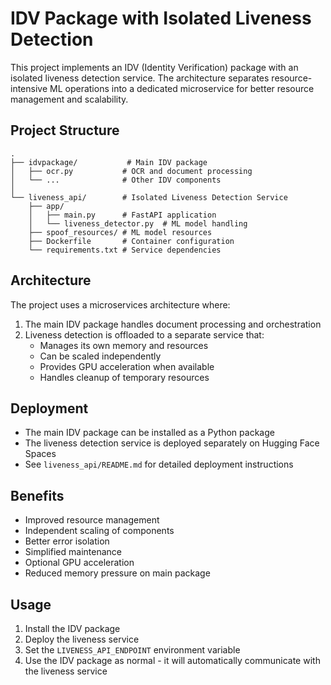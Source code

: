 # IDV Package with Isolated Liveness Detection

This project implements an IDV (Identity Verification) package with an isolated liveness detection service. The architecture separates resource-intensive ML operations into a dedicated microservice for better resource management and scalability.

## Project Structure

```
.
├── idvpackage/           # Main IDV package
│   ├── ocr.py           # OCR and document processing
│   └── ...              # Other IDV components
│
└── liveness_api/        # Isolated Liveness Detection Service
    ├── app/
    │   ├── main.py      # FastAPI application
    │   └── liveness_detector.py  # ML model handling
    ├── spoof_resources/ # ML model resources
    ├── Dockerfile       # Container configuration
    └── requirements.txt # Service dependencies
```

## Architecture

The project uses a microservices architecture where:

1. The main IDV package handles document processing and orchestration
2. Liveness detection is offloaded to a separate service that:
   - Manages its own memory and resources
   - Can be scaled independently
   - Provides GPU acceleration when available
   - Handles cleanup of temporary resources

## Deployment

- The main IDV package can be installed as a Python package
- The liveness detection service is deployed separately on Hugging Face Spaces
- See `liveness_api/README.md` for detailed deployment instructions

## Benefits

- Improved resource management
- Independent scaling of components
- Better error isolation
- Simplified maintenance
- Optional GPU acceleration
- Reduced memory pressure on main package

## Usage

1. Install the IDV package
2. Deploy the liveness service
3. Set the `LIVENESS_API_ENDPOINT` environment variable
4. Use the IDV package as normal - it will automatically communicate with the liveness service
